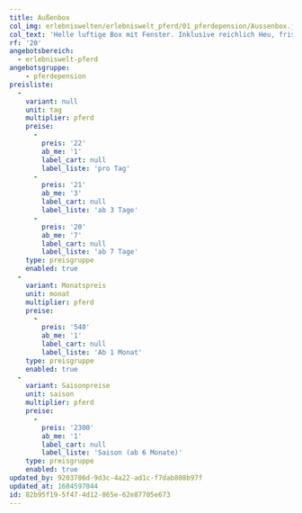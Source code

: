 ```yaml
---
title: Außenbox
col_img: erlebniswelten/erlebniswelt_pferd/01_pferdepension/Aussenbox.jpg
col_text: 'Helle luftige Box mit Fenster. Inklusive reichlich Heu, frisches Stroh, gründliches Misten, Paddock-/Weideservice'
rf: '20'
angebotsbereich:
  - erlebniswelt-pferd
angebotsgruppe:
    - pferdepension
preisliste:
  -
    variant: null
    unit: tag
    multiplier: pferd
    preise:
      -
        preis: '22'
        ab_me: '1'
        label_cart: null
        label_liste: 'pro Tag'
      -
        preis: '21'
        ab_me: '3'
        label_cart: null
        label_liste: 'ab 3 Tage'
      -
        preis: '20'
        ab_me: '7'
        label_cart: null
        label_liste: 'ab 7 Tage'
    type: preisgruppe
    enabled: true
  -
    variant: Monatspreis
    unit: monat
    multiplier: pferd
    preise:
      -
        preis: '540'
        ab_me: '1'
        label_cart: null
        label_liste: 'Ab 1 Monat'
    type: preisgruppe
    enabled: true
  -
    variant: Saisonpreise
    unit: saison
    multiplier: pferd
    preise:
      -
        preis: '2300'
        ab_me: '1'
        label_cart: null
        label_liste: 'Saison (ab 6 Monate)'
    type: preisgruppe
    enabled: true
updated_by: 9203786d-9d3c-4a22-ad1c-f7dab808b97f
updated_at: 1604597044
id: 82b95f19-5f47-4d12-865e-62e87705e673
---
```

